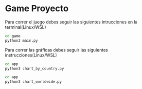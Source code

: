# Game Proyecto

Para correr el juego debes seguir las siguientes intrucciones en la terminal(Linux/WSL)
```sh
cd game
python3 main.py
```

Para correr las gráficas debes seguir las siguientes instrucciones(Linux/WSL)
```sh
cd app
python3 chart_by_country.py
```
```sh
cd app
python3 chart_worldwide.py
```